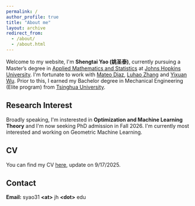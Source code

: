 ```yaml
---
permalink: /
author_profile: true
title: "About me"
layout: archive
redirect_from: 
  - /about/
  - /about.html
---
```


Welcome to my website, I'm **Shengtai Yao (姚圣泰)**, currently pursuing a Master’s degree in [Applied Mathematics and Statistics](https://engineering.jhu.edu/ams/) at [Johns Hopkins University](https://www.jhu.edu/). I'm fortunate to work with [Mateo Diaz](https://mateodd25.github.io/), [Luhao Zhang](https://luhao-zhang.github.io/) and [Yixuan Wu](http://yixuanwu.page/). Prior to this, I earned my Bachelor degree in Mechanical Engineering (Elite program) from [Tsinghua University](https://www.tsinghua.edu.cn/en/). 

## Research Interest

Broadly speaking, I'm insterested in **Optimization and Machine Learning Theory** and I'm now seeking PhD admission in Fall 2026. I'm currently most interested and working on Geometric Machine Learning.

## CV

You can find my CV [here](/files/CV/CV_9_17.pdf), update on 9/17/2025.


## Contact

**Email:** syao31 **\<at\>** jh **\<dot\>** edu
